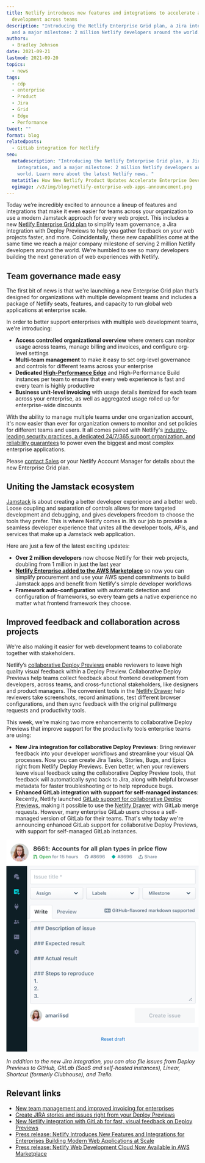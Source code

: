 ```yaml
---
title: Netlify introduces new features and integrations to accelerate app
  development across teams
description: "Introducing the Netlify Enterprise Grid plan, a Jira integration,
  and a major milestone: 2 million Netlify developers around the world. "
authors:
  - Bradley Johnson
date: 2021-09-21
lastmod: 2021-09-20
topics:
  - news
tags:
  - cdp
  - enterprise
  - Product
  - Jira
  - Grid
  - Edge
  - Performance
tweet: ""
format: blog
relatedposts:
  - GitLab integration for Netlify
seo:
  metadescription: "Introducing the Netlify Enterprise Grid plan, a Jira
    integration, and a major milestone: 2 million Netlify developers around the
    world. Learn more about the latest Netlify news. "
  metatitle: How New Netlify Product Updates Accelerate Enterprise Development
  ogimage: /v3/img/blog/netlify-enterprise-web-apps-announcement.png
---
```

Today we’re incredibly excited to announce a lineup of features and integrations that make it even easier for teams across your organization to use a modern Jamstack approach for every web project. This includes a new [Netlify Enterprise Grid plan](https://www.netlify.com/blog/2021/09/21/new-team-management-and-improved-invoicing-with-netlify-enterprise-grid-plan) to simplify team governance, a Jira integration with Deploy Previews to help you gather feedback on your web projects faster, and more. Coincidentally, these new capabilities come at the same time we reach a major company milestone of serving 2 million Netlify developers around the world. We’re humbled to see so many developers building the next generation of web experiences with Netlify.

## Team governance made easy

The first bit of news is that we're launching a new Enterprise Grid plan that’s designed for organizations with multiple development teams and includes a package of Netlify seats, features, and capacity to run global web applications at enterprise scale. 

In order to better support enterprises with multiple web development teams, we're introducing:

* **Access controlled organizational overview** where owners can monitor usage across teams, manage billing and invoices, and configure org-level settings
* **Multi-team management** to make it easy to set org-level governance and controls for different teams across your enterprise
* **Dedicated [High-Performance Edge](https://www.netlify.com/enterprise/high-performance-edge/)** and High-Performance Build instances per team to ensure that every web experience is fast and every team is highly productive
* **Business unit-level invoicing** with usage details itemized for each team across your enterprise, as well as aggregated usage rolled up for enterprise-wide discounts

With the ability to manage multiple teams under one organization account, it's now easier than ever for organization owners to monitor and set policies for different teams and users. It all comes paired with Netlify's [industry-leading security practices, a dedicated 24/7/365 support organization, and reliability guarantees](https://www.netlify.com/enterprise/) to power even the biggest and most complex enterprise applications. 

Please [contact Sales](https://www.netlify.com/enterprise/contact/) or your Netlify Account Manager for details about the new Enterprise Grid plan.

## Uniting the Jamstack ecosystem

[Jamstack](https://jamstack.org/) is about creating a better developer experience and a better web. Loose coupling and separation of controls allows for more targeted development and debugging, and gives developers freedom to choose the tools they prefer. This is where Netlify comes in. It’s our job to provide a seamless developer experience that unites all the developer tools, APIs, and services that make up a Jamstack web application.

Here are just a few of the latest exciting updates:

* **Over 2 million developers** now choose Netlify for their web projects, doubling from 1 million in just the last year
* **[Netlify Enterprise added to the AWS Marketplace](https://aws.amazon.com/marketplace/seller-profile?id=d51bb31a-46f2-4ebf-8cbd-ff137a6b23f8)** so now you can simplify procurement and use your AWS spend commitments to build Jamstack apps and benefit from Netlify's simple developer workflows
* **Framework auto-configuration** with automatic detection and configuration of frameworks, so every team gets a native experience no matter what frontend framework they choose.

## Improved feedback and collaboration across projects 

We're also making it easier for web development teams to collaborate together with stakeholders.

Netlify’s [collaborative Deploy Previews](https://www.netlify.com/blog/2021/05/19/give-meaningful-feedback-with-collaborative-deploy-previews/) enable reviewers to leave high quality visual feedback within a Deploy Preview. Collaborative Deploy Previews help teams collect feedback about frontend development from developers, across teams, and cross-functional stakeholders, like designers and product managers. The convenient tools in the [Netlify Drawer](https://docs.netlify.com/site-deploys/deploy-previews/#collaborative-deploy-previews) help reviewers take screenshots, record animations, test different browser configurations, and then sync feedback with the original pull/merge requests and productivity tools.

This week, we're making two more enhancements to collaborative Deploy Previews that improve support for the productivity tools enterprise teams are using:

* **New Jira integration for collaborative Deploy Previews**: Bring reviewer feedback into your developer workflows and streamline your visual QA processes. Now you can create Jira Tasks, Stories, Bugs, and Epics right from Netlify Deploy Previews. Even better, when your reviewers leave visual feedback using the collaborative Deploy Preview tools, that feedback will automatically sync back to Jira, along with helpful browser metadata for faster troubleshooting or to help reproduce bugs.
* **Enhanced GitLab integration with support for self-managed instances**: Recently, Netlify launched [GitLab support for collaborative Deploy Previews](https://www.netlify.com/blog/2021/08/03/new-netlify-integration-with-gitlab-for-fast-visual-feedback-on-deploy-previews/), making it possible to use the [Netlify Drawer](https://docs.netlify.com/site-deploys/deploy-previews/#collaborative-deploy-previews) with GitLab merge requests. However, many enterprise GitLab users choose a self-managed version of GitLab for their teams. That's why today we're announcing enhanced GitLab support for collaborative Deploy Previews, with support for self-managed GitLab instances.

![](/v3/img/blog/netliy-enterprise-lauch-UI-3.png)

*In addition to the new Jira integration, you can also file issues from Deploy Previews to GitHub, GitLab (SaaS and self-hosted instances), Linear, Shortcut (formerly Clubhouse), and Trello.*

## Relevant links

* [New team management and improved invoicing for enterprises ](https://www.netlify.com/blog/2021/09/21/new-team-management-and-improved-invoicing-with-netlify-enterprise-grid-plan)
* [Create JIRA stories and issues right from your Deploy Previews](https://www.netlify.com/blog/2021/09/21/create-jira-stories-and-issues-right-from-your-deploy-previews)
* [New Netlify integration with GitLab for fast, visual feedback on Deploy Previews](https://www.netlify.com/blog/2021/08/03/new-netlify-integration-with-gitlab-for-fast-visual-feedback-on-deploy-previews/)
* [Press release: Netlify Introduces New Features and Integrations for Enterprises Building Modern Web Applications at Scale](https://www.netlify.com/press/netlify-introduces-new-features-workflow-and-automation-for-enterprises-building-modern-web-applications-at-scale)
* [Press release: Netlify Web Development Cloud Now Available in AWS Marketplace](https://www.netlify.com/press/netlify-web-development-cloud-now-available-in-aws-marketplace)
